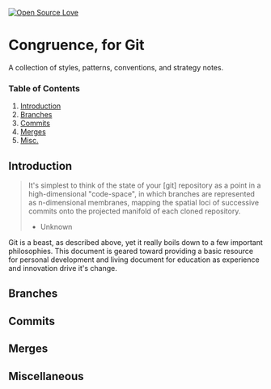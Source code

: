 [![Open Source Love](https://badges.frapsoft.com/os/gpl/gpl.svg?v=102)](https://github.com/ellerbrock/open-source-badge/)

Congruence, for Git
===================
A collection of styles, patterns, conventions, and strategy notes.

### Table of Contents ###
1. [Introduction](#introduction)
2. [Branches](#branches)
3. [Commits](#commits)
4. [Merges](#merges)
5. [Misc.](#miscellaneous)

Introduction
------------
>
> It's simplest to think of the state of your [git] repository as a point in a high-dimensional
> "code-space", in which branches are represented as n-dimensional membranes, mapping the spatial
> loci of successive commits onto the projected manifold of each cloned repository.
> 
> - Unknown
>

Git is a beast, as described above, yet it really boils down to a few important philosophies. This
document is geared toward providing a basic resource for personal development and living document
for education as experience and innovation drive it's change.

Branches
--------


Commits
-------

Merges
------

Miscellaneous
-------------